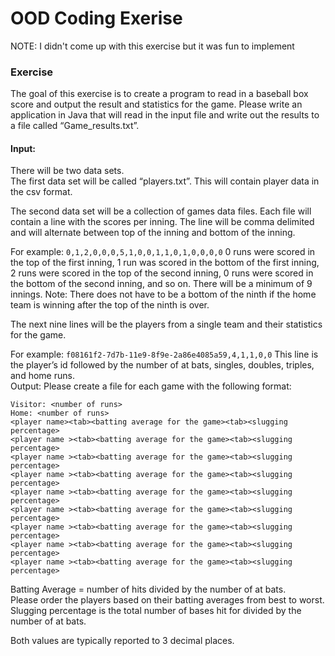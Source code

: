# OOD Coding Exerise

NOTE: I didn't come up with this exercise but it was fun to implement

### Exercise 
The goal of this exercise is to create a program to read in a baseball box score and 
output the result and statistics for the game. Please write an application in Java that 
will read in the input file and write out the results to a file called “Game_results.txt”. 

#### Input: 
There will be two data sets.  
The first data set will be called “players.txt”. This will contain player data in the csv 
format. 

The second data set will be a collection of games data files. Each file will contain a 
line with the scores per inning. The line will be comma delimited and will alternate 
between top of the inning and bottom of the inning. 

For example: 
```0,1,2,0,0,0,5,1,0,0,1,1,0,1,0,0,0,0```
0 runs were scored in the top of the first inning, 1 run was scored in the bottom of 
the first inning, 2 runs were scored in the top of the second inning, 0 runs were 
scored in the bottom of the second inning, and so on. There will be a minimum of 9 
innings. Note: There does not have to be a bottom of the ninth if the home team is 
winning after the top of the ninth is over. 
 
The next nine lines will be the players from a single team and their statistics for the 
game. 
 
For example: 
```f08161f2-7d7b-11e9-8f9e-2a86e4085a59,4,1,1,0,0```
This line is the player’s id followed by the number of at bats, singles, doubles, triples, 
and home runs.  
Output: 
Please create a file for each game with the following format: 
```
Visitor: <number of runs> 
Home: <number of runs> 
<player name><tab><batting average for the game><tab><slugging percentage> 
<player name ><tab><batting average for the game><tab><slugging percentage> 
<player name ><tab><batting average for the game><tab><slugging percentage> 
<player name ><tab><batting average for the game><tab><slugging percentage> 
<player name ><tab><batting average for the game><tab><slugging percentage> 
<player name ><tab><batting average for the game><tab><slugging percentage> 
<player name ><tab><batting average for the game><tab><slugging percentage> 
<player name ><tab><batting average for the game><tab><slugging percentage> 
<player name ><tab><batting average for the game><tab><slugging percentage> 
```

Batting Average = number of hits divided by the number of at bats.  
Please order the players based on their batting averages from best to worst. 
Slugging percentage is the total number of bases hit for divided by the number of at 
bats. 

Both values are typically reported to 3 decimal places.
